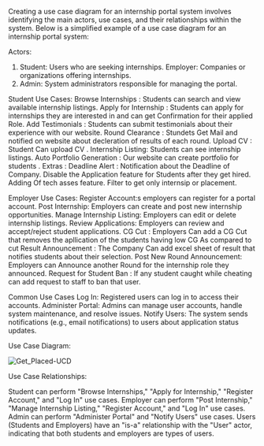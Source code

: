 Creating a use case diagram for an internship portal system involves identifying the main actors, use cases, and their relationships within the system. Below is a simplified example of a use case diagram for an internship portal system:

Actors:

1. Student: Users who are seeking internships.
Employer: Companies or organizations offering internships.
3. Admin: System administrators responsible for managing the portal.

Student Use Cases:
Browse Internships : Students can search and view available internship listings.
Apply for Internship : Students can apply for internships they are interested in and can get Confirmation for their applied Role.
Add Testimonials : Students can submit testimonials about their experience with our website.
Round Clearance : Stundets Get Mail and notified on website about decleration of results of each round. 
Upload CV : Student Can upload CV .
Internship Listing: Students can see internship listings.
Auto Portfolio Generation : Our website can create portfolio for students .
Extras : 
Deadline Alert : Notification about the Deadline of Company.
Disable the Application feature for Students after they get hired.
Adding Of tech asses feature.
Filter to get only internsip or placement.

Employer Use Cases:
Register Account:s employers can register for a portal account.
Post Internship: Employers can create and post new internship opportunities.
Manage Internship Listing: Employers can edit or delete internship listings.
Review Applications: Employers can review and accept/reject student applications.
CG Cut : Employers Can add a CG Cut that removes the apllication of the students having low CG As compared to cut
Result Announcement : The Company Can add excel sheet of result that notifies students about their selection.
Post New Round Announcement: Employers can Announce another Round for the internship role they announced.
Request for Student Ban : If any student caught while cheating can add request to staff to ban that user.

Common Use Cases
Log In: Registered users can log in to access their accounts.
Administer Portal: Admins can manage user accounts, handle system maintenance, and resolve issues.
Notify Users: The system sends notifications (e.g., email notifications) to users about application status updates.

Use Case Diagram:

![Get_Placed-UCD](https://github.com/mayank-0407/GetPlaced/assets/97796657/6a1360c3-de0c-46df-9350-2f5da9047012)

Use Case Relationships:

Student can perform "Browse Internships," "Apply for Internship," "Register Account," and "Log In" use cases.
Employer can perform "Post Internship," "Manage Internship Listing," "Register Account," and "Log In" use cases.
Admin can perform "Administer Portal" and "Notify Users" use cases.
Users (Students and Employers) have an "is-a" relationship with the "User" actor, indicating that both students and employers are types of users.
